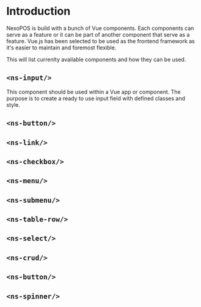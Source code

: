 # Introduction

NexoPOS is build with a bunch of Vue components. Each components can serve as a feature or it can be part of another component that serve as a feature. 
Vue.js has been selected to be used as the frontend framework as it's easier to maintain and foremost flexible. 

This will list currenlty available components and how they can be used.

## `<ns-input/>`
This component should be used within a Vue app or component. The purpose is to create a ready to use input field with defined classes and style.

## `<ns-button/>`
## `<ns-link/>`
## `<ns-checkbox/>`
## `<ns-menu/>`
## `<ns-submenu/>`
## `<ns-table-row/>`
## `<ns-select/>`
## `<ns-crud/>`
## `<ns-button/>`
## `<ns-spinner/>`
